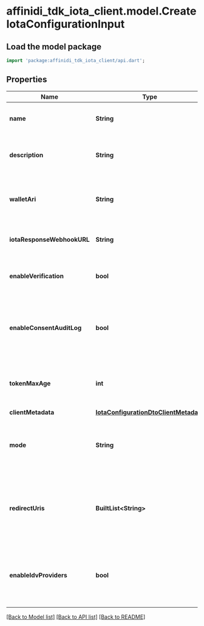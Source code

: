 # affinidi_tdk_iota_client.model.CreateIotaConfigurationInput

## Load the model package

```dart
import 'package:affinidi_tdk_iota_client/api.dart';
```

## Properties

| Name                       | Type                                                                            | Description                                                                                                                                      | Notes                               |
| -------------------------- | ------------------------------------------------------------------------------- | ------------------------------------------------------------------------------------------------------------------------------------------------ | ----------------------------------- |
| **name**                   | **String**                                                                      | The name of the configuration to quickly identify the resource.                                                                                  |
| **description**            | **String**                                                                      | An optional description of what the configuration is used for.                                                                                   | [optional]                          |
| **walletAri**              | **String**                                                                      | The unique resource identifier of the Wallet used to sign the request token.                                                                     |
| **iotaResponseWebhookURL** | **String**                                                                      | The webhook URL is used for callback when the data is ready.                                                                                     | [optional]                          |
| **enableVerification**     | **bool**                                                                        | Cryptographically verifies the data shared by the user when enabled.                                                                             |
| **enableConsentAuditLog**  | **bool**                                                                        | Records the user's consent when they share their data, including the type of data shared when enabled.                                           |
| **tokenMaxAge**            | **int**                                                                         | This is the lifetime of the signed request token during the data-sharing flow.                                                                   | [optional]                          |
| **clientMetadata**         | [**IotaConfigurationDtoClientMetadata**](IotaConfigurationDtoClientMetadata.md) |                                                                                                                                                  |
| **mode**                   | **String**                                                                      | Determines whether to handle the data-sharing request using the WebSocket or Redirect flow.                                                      | [optional] [default to 'websocket'] |
| **redirectUris**           | **BuiltList&lt;String&gt;**                                                     | List of allowed URLs to redirect users, including the response from the request. This is required if the selected data-sharing mode is Redirect. | [optional]                          |
| **enableIdvProviders**     | **bool**                                                                        | Enables identity verification from user with a 3rd-party provider when a verified identity document is not found.                                | [optional]                          |

[[Back to Model list]](../README.md#documentation-for-models) [[Back to API list]](../README.md#documentation-for-api-endpoints) [[Back to README]](../README.md)
